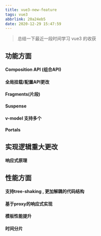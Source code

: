```yaml
---
title: vue3-new-feature
tags: vue3
abbrlink: 20a24eb5
date: 2020-12-29 15:47:59
---
```


> 总结一下最近一段时间学习 vue3 的收获

## 功能方面

#### Composition API (组合API)

#### 全局挂载/配置API更改

#### Fragments(片段)

#### Suspense

####  v-model 支持多个

#### Portals

## 实现逻辑重大更改

#### 响应式原理

## 性能方面

#### 支持tree-shaking , 更加解耦的代码结构

#### 基于proxy的响应式实现

#### 模板性能提升

#### 时间分片
